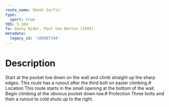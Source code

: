 ```yaml
---
route_name: Skeet Surfin'
type:
  sport: true
YDS: 5.10d
fa: Danny Rider, Paul Van Betton (1995)
metadata:
  legacy_id: '105887194'
---
```

# Description
Start at the pocket low down on the wall and climb straight up the sharp edges. This route has a runout after the third bolt on easier climbing.# Location
This route starts in the small opening at the bottom of the wall. Begin climbing at the obvious pocket down low.# Protection
Three bolts and then a runout to cold shuts up to the right.